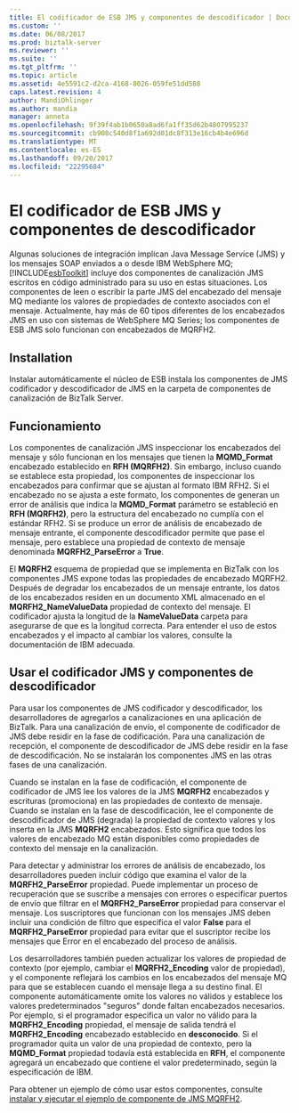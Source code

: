 ```yaml
---
title: El codificador de ESB JMS y componentes de descodificador | Documentos de Microsoft
ms.custom: ''
ms.date: 06/08/2017
ms.prod: biztalk-server
ms.reviewer: ''
ms.suite: ''
ms.tgt_pltfrm: ''
ms.topic: article
ms.assetid: 4e5591c2-d2ca-4168-8026-059fe51dd588
caps.latest.revision: 4
author: MandiOhlinger
ms.author: mandia
manager: anneta
ms.openlocfilehash: 9f39f4ab1b0650a8ad6fa1ff35d62b4807995237
ms.sourcegitcommit: cb908c540d8f1a692d01dc8f313e16cb4b4e696d
ms.translationtype: MT
ms.contentlocale: es-ES
ms.lasthandoff: 09/20/2017
ms.locfileid: "22295684"
---
```

# <a name="the-esb-jms-encoder-and-decoder-components"></a>El codificador de ESB JMS y componentes de descodificador
Algunas soluciones de integración implican Java Message Service (JMS) y los mensajes SOAP enviados a o desde IBM WebSphere MQ; [!INCLUDE[esbToolkit](../includes/esbtoolkit-md.md)] incluye dos componentes de canalización JMS escritos en código administrado para su uso en estas situaciones. Los componentes de leen o escribir la parte JMS del encabezado del mensaje MQ mediante los valores de propiedades de contexto asociados con el mensaje. Actualmente, hay más de 60 tipos diferentes de los encabezados JMS en uso con sistemas de WebSphere MQ Series; los componentes de ESB JMS solo funcionan con encabezados de MQRFH2.  
  
## <a name="installation"></a>Installation  
 Instalar automáticamente el núcleo de ESB instala los componentes de JMS codificador y descodificador de JMS en la carpeta de componentes de canalización de BizTalk Server.  
  
## <a name="how-it-works"></a>Funcionamiento  
 Los componentes de canalización JMS inspeccionar los encabezados del mensaje y sólo funcionan en los mensajes que tienen la **MQMD_Format** encabezado establecido en **RFH (MQRFH2)**. Sin embargo, incluso cuando se establece esta propiedad, los componentes de inspeccionar los encabezados para confirmar que se ajustan al formato IBM RFH2. Si el encabezado no se ajusta a este formato, los componentes de generan un error de análisis que indica la **MQMD_Format** parámetro se estableció en **RFH (MQRFH2)**, pero la estructura del encabezado no cumplía con el estándar RFH2. Si se produce un error de análisis de encabezado de mensaje entrante, el componente descodificador permite que pase el mensaje, pero establece una propiedad de contexto de mensaje denominada **MQRFH2_ParseError** a **True**.  
  
 El **MQRFH2** esquema de propiedad que se implementa en BizTalk con los componentes JMS expone todas las propiedades de encabezado MQRFH2. Después de degradar los encabezados de un mensaje entrante, los datos de los encabezados residen en un documento XML almacenado en el **MQRFH2_NameValueData** propiedad de contexto del mensaje. El codificador ajusta la longitud de la **NameValueData** carpeta para asegurarse de que es la longitud correcta. Para entender el uso de estos encabezados y el impacto al cambiar los valores, consulte la documentación de IBM adecuada.  
  
## <a name="using-the-jms-encoder-and-decoder-components"></a>Usar el codificador JMS y componentes de descodificador  
 Para usar los componentes de JMS codificador y descodificador, los desarrolladores de agregarlos a canalizaciones en una aplicación de BizTalk. Para una canalización de envío, el componente de codificador de JMS debe residir en la fase de codificación. Para una canalización de recepción, el componente de descodificador de JMS debe residir en la fase de descodificación. No se instalarán los componentes JMS en las otras fases de una canalización.  
  
 Cuando se instalan en la fase de codificación, el componente de codificador de JMS lee los valores de la JMS **MQRFH2** encabezados y escrituras (promociona) en las propiedades de contexto de mensaje. Cuando se instalan en la fase de descodificación, lee el componente de descodificador de JMS (degrada) la propiedad de contexto valores y los inserta en la JMS **MQRFH2** encabezados. Esto significa que todos los valores de encabezado MQ están disponibles como propiedades de contexto del mensaje en la canalización.  
  
 Para detectar y administrar los errores de análisis de encabezado, los desarrolladores pueden incluir código que examina el valor de la **MQRFH2_ParseError** propiedad. Puede implementar un proceso de recuperación que se suscribe a mensajes con errores o especificar puertos de envío que filtrar en el **MQRFH2_ParseError** propiedad para conservar el mensaje. Los suscriptores que funcionan con los mensajes JMS deben incluir una condición de filtro que especifica el valor **False** para el **MQRFH2_ParseError** propiedad para evitar que el suscriptor recibe los mensajes que Error en el encabezado del proceso de análisis.  
  
 Los desarrolladores también pueden actualizar los valores de propiedad de contexto (por ejemplo, cambiar el **MQRFH2_Encoding** valor de propiedad), y el componente reflejará los cambios en los encabezados del mensaje MQ para que se establecen cuando el mensaje llega a su destino final. El componente automáticamente omite los valores no válidos y establece los valores predeterminados "seguros" donde faltan encabezados necesarios. Por ejemplo, si el programador especifica un valor no válido para la **MQRFH2_Encoding** propiedad, el mensaje de salida tendrá el **MQRFH2_Encoding** encabezado establecido en **desconocido**. Si el programador quita un valor de una propiedad de contexto, pero la **MQMD_Format** propiedad todavía está establecida en **RFH**, el componente agregará un encabezado que contiene el valor predeterminado, según la especificación de IBM.  
  
 Para obtener un ejemplo de cómo usar estos componentes, consulte [instalar y ejecutar el ejemplo de componente de JMS MQRFH2](../esb-toolkit/installing-and-running-the-jms-mqrfh2-component-sample.md).